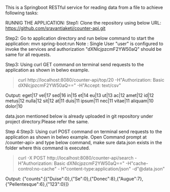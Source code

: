 
This is a Springboot RESTful service for reading data from a file to achieve following tasks:

  
  RUNNIG THE APPLICATION:
  Step1: Clone the repository using below URL:
         https://github.com/sravantiaketi/counter-api.git
  
  Step2: Go to application directory and run below command to start the application:
  mvn spring-boot:run
  Note : Single User "user" is configured to invoke the services and authorization "dXNlcjpzcmF2YW50aQ" should be same
  for all requests.
  
  Step3: Using curl GET command on terminal send  requests to the application as shown in belwo example.
  >curl http://localhost:8080/counter-api/top/20 -H"Authorization: Basic dXNlcjpzcmF2YW50aQ==" -H"Accept: text/csv"
  
  Output: 
  eget|17
  vel|17
  sed|16
  in|15
  et|14
  eu|13
  ut|13
  ac|12
  amet|12
  id|12
  metus|12
  nulla|12
  sit|12
  at|11
  duis|11
  ipsum|11
  nec|11
  vitae|11
  aliquam|10
  dolor|10
  
  data.json mentioned below is already uploaded in git repository under project directory.Please refer the same.
  
  Step 4:Step3: Using curl POST command on terminal send  requests to the application as shown in belwo example.
  Open Command prompt at /counter-api> and type below command, make sure data.json exists in the folder where this command is executed.
  >curl -X POST  http://localhost:8080/counter-api/search -H"Authorization: Basic dXNlcjpzcmF2YW50aQ==" -H"cache-control:no-cache" -       H"content-type:application/json" -d"@data.json"
  
  Output:
  {"counts":[{"Duise":0},{"Se":0},{"Donec":8},{"Augue":7},{"Pellentesque":6},{"123":0}]}
